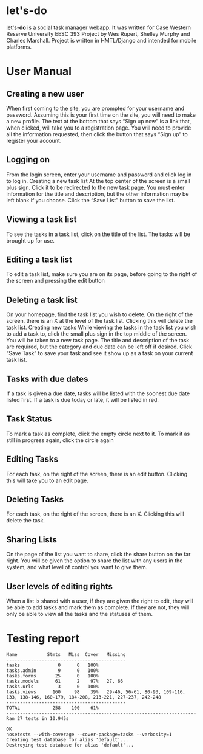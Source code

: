 # let's-**do**

[let's-**do**](http://lets-do.herokuapp.com) is a social task manager webapp. It was written for Case Western Reserve University EESC 393 Project by Wes Rupert, Shelley Murphy and Charles Marshall. Project is written in HMTL/Django and intended for mobile platforms.


# User Manual

## Creating a new user
When first coming to the site, you are prompted for your username and password. Assuming this is your first time on the site, you will need to make a new profile. The text at the bottom that says “Sign up now” is a link that, when clicked, will take you to a registration page. You will need to provide all the information requested, then click the button that says “Sign up” to register your account.

## Logging on
From the login screen, enter your username and password and click log in to log in.
Creating a new task list
At the top center of the screen is a small plus sign. Click it to be redirected to the new task page. You must enter information for the title and description, but the other information may be left blank if you choose. Click the “Save List” button to save the list.

## Viewing a task list
To see the tasks in a task list, click on the title of the list. The tasks will be brought up for use.

## Editing a task list
To edit a task list, make sure you are on its page, before going to the right of the screen and pressing the edit button

## Deleting a task list
On your homepage, find the task list you wish to delete. On the right of the screen, there is an X at the level of the task list. Clicking this will delete the task list.
Creating new tasks
While viewing the tasks in the task list you wish to add a task to, click the small plus sign in the top middle of the screen. You will be taken to a new task page. The title and description of the task are required, but the category and due date can be left off if desired. Click “Save Task” to save your task and see it show up as a task on your current task list.

## Tasks with due dates
If a task is given a due date, tasks will be listed with the soonest due date listed first. If a task is due today or late, it will be listed in red. 

## Task Status
To mark a task as complete, click the empty circle next to it. To mark it as still in progress again, click the circle again

## Editing Tasks
For each task, on the right of the screen, there is an edit button. Clicking this will take you to an edit page.

## Deleting Tasks
For each task, on the right of the screen, there is an X. Clicking this will delete the task.

## Sharing Lists
On the page of the list you want to share, click the share button on the far right. You will be given the option to share the list with any users in the system, and what level of control you want to give them.

## User levels of editing rights
When a list is shared with a user, if they are given the right to edit, they will be able to add tasks and mark them as complete. If they are not, they will only be able to view all the tasks and the statuses of them.


# Testing report
    Name           Stmts   Miss  Cover   Missing
    --------------------------------------------
    tasks              0      0   100%   
    tasks.admin        9      0   100%   
    tasks.forms       25      0   100%   
    tasks.models      61      2    97%   27, 66
    tasks.urls         3      0   100%   
    tasks.views      160     98    39%   29-46, 56-61, 80-93, 109-116, 133, 138-146, 160-179, 184-208, 213-221, 227-237, 242-248
    --------------------------------------------
    TOTAL            258    100    61%   
    ----------------------------------------------------------------------
    Ran 27 tests in 10.945s

    OK
    nosetests --with-coverage --cover-package=tasks --verbosity=1
    Creating test database for alias 'default'...
    Destroying test database for alias 'default'...
